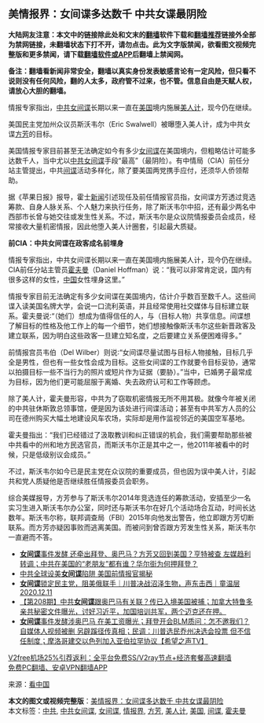  <h2>美情报界：女间谍多达数千 中共女谍最阴险</h2> <p class="notice"><b>大陆网友注意：本文中的链接除此处和文末的<a href="https://github.com/bannedbook/fanqiang" >翻墙</a>软件下载和<a href="https://github.com/killgcd/justmysocks/blob/master/README.md">翻墙推荐</a>链接外全部为禁网链接，未翻墙状态下打不开，请勿点击。此为文字版禁闻，欲看图文视频完整版和更多禁闻，请下载<a href="https://github.com/bannedbook/fanqiang">翻墙软件或APP</a>后翻墙上禁闻网。</p><p>备注：翻墙看新闻非常安全，翻墙以真实身份发表敏感言论有一定风险，但只看不说则没有任何风险，翻的人太多，政府管不过来，也不管。信息自由是天赋人权，请放心大胆的翻墙。</b></p>  <div class="entry"> <p id="conimg">情报专家指出，<a href="https://www.bannedbook.org/bnews/tag/%e4%b8%ad%e5%85%b1/" class="st_tag internal_tag" rel="tag" title="标签 中共 下的日志">中共</a><a href="https://www.bannedbook.org/bnews/tag/%E5%A5%B3%E9%97%B4%E8%B0%8D/" class="st_tag internal_tag" rel="tag" title="标签 女间谍 下的日志">女间谍</a>长期以来一直在<a href="https://www.bannedbook.org/bnews/tag/%e7%be%8e%e5%9b%bd/" class="st_tag internal_tag" rel="tag" title="标签 美国 下的日志">美国</a>境内施展<a href="https://www.bannedbook.org/bnews/tag/%e7%be%8e%e4%ba%ba%e8%ae%a1/" class="st_tag internal_tag" rel="tag" title="标签 美人计 下的日志">美人计</a>，现今仍在继续。</p> <p>美国民主党加州众议员斯沃韦尔（Eric Swalwell）被曝堕入美人计，成为中共女谍<a href="https://www.bannedbook.org/bnews/tag/%e6%96%b9%e8%8a%b3/" class="st_tag internal_tag" rel="tag" title="标签 方芳 下的日志">方芳</a>的目标。</p> <p>美国情报专家目前甚至无法确定如今有多少<span class='wp_keywordlink'><a href="https://www.bannedbook.org/forum2/topic3076.html" title="《传奇女谍-邓文迪传》" target="_blank">女间谍</a></span>在美国境内，但粗略估计可能多达数千人，当中尤以<a href="https://www.bannedbook.org/bnews/tag/%E4%B8%AD%E5%85%B1%E5%A5%B3%E9%97%B4%E8%B0%8D/" class="st_tag internal_tag" rel="tag" title="标签 中共女间谍 下的日志">中共女间谍</a>手段“最高”（最阴险）。有中情局（CIA）前任分站主管提出，中共<a href="https://www.bannedbook.org/bnews/tag/%e9%97%b4%e8%b0%8d/" class="st_tag internal_tag" rel="tag" title="标签 间谍 下的日志">间谍</a>活动多样化，除了要美国两党携手应付，还须华人侨领帮助。</p>  <p>据《苹果日报》报导，霍士<span class='wp_keywordlink_affiliate'><a href="https://www.bannedbook.org/" title="新闻">新闻</a></span>引述现任及前任情报官员指，女间谍方芳透过竞选筹款、自身人脉关系、个人魅力来执行任务，除了斯沃韦尔中招，还有最少两名中西部市长曾与她交往或发生性关系。不过，斯沃韦尔是众议院情报委员会成员，经常接收大量机密情报，因此他堕入美人计圈套，引起最大质疑。</p> <p><strong>前CIA：中共女间谍在政客成名前埋身</strong></p> <p>情报专家指出，中共女间谍长期以来一直在美国境内施展美人计，现今仍在继续。CIA前任分站主管员<a href="https://www.bannedbook.org/bnews/tag/%E9%9C%8D%E5%A4%AB%E6%9B%BC/" class="st_tag internal_tag" rel="tag" title="标签 霍夫曼 下的日志">霍夫曼</a>（Daniel Hoffman）说：“我可以非常肯定说，国内有很多这样的女性，<span class='wp_keywordlink_affiliate'><a href="https://www.bannedbook.org/" title="中国" target="_blank">中国</a></span>女性埋身这里。”</p>  <p>情报专家目前无法确定有多少女间谍在美国境内，估计介乎数百至数千人。这些间谍入读美国名牌大学，会说一口流利英语，并且经常使用社交媒体与目标建立联系。霍夫曼说∶“（她们）想成为值得信任的人，与（目标人物）共享信息。间谍想了解目标的性格及他工作上的每一个细节，她们想接触像斯沃韦尔这些新晋政客及建立联系，因为明白这些政客一旦建立知名度，之后要建立关系便困难得多。”</p> <p>前情报宫员韦伯（Del Wilber）则说∶“女间谍尽量试图与目标人物接触，目标几乎全是男性，但也有一些女性会成为目标。这些女间谍的工作就要令目标妥协，通常以拍摄目标一些不当行为的照片或短片作为证据（要胁）。”当中，已婚男子最常成为目标，因为他们更可能屈服于离婚、失去政府认可和工作等顾虑。</p> <p>除了美人计，霍夫曼形容，中共为了窃取机密情报无所不用其极。就像今年被关闭的中共驻休斯敦总领事馆，便是因为该处进行间谍活动；甚至有中共军方人员的公司在德州购买大幅土地建设风车农场，实际却是用作监视邻近的美国空军基地。</p>  <p>霍夫曼指出：“我们已经错过了汲取教训和纠正错误的机会，我们需要帮助那些被中共看中的州和地方民选官员，而斯沃韦尔正是其中之一，他2011年被看中的时候，只是低级别议会成员。”</p> <p>不过，斯沃韦尔如今已是民主党在众议院的重要成员，但也因为误中美人计，引起共和党人质疑他是否继续胜任情报委员会职务。</p> <p>综合美媒报导，方芳参与了斯沃韦尔2014年竞选连任的筹款活动，安插至少一名实习生进入斯沃韦尔办公室，同时还与斯沃韦尔在好几个活动场合互动，时间长达数年。斯沃韦尔称，联邦调查局（FBI）2015年向他发出警告，他立即跟方芳切断联系。而方芳亦疑因事败而逃离美国。而被问到曾否跟方芳发生性关系，斯沃韦尔一直避而不答。</p>  <ul class='op-related-articles' title='相关阅读'> <li><a href='https://www.bannedbook.org/bnews/bannedvideo/20201211/1445910.html' target='_blank'><b>女间谍</b>事件发酵 还牵出拜登、奥巴马？方芳又回到美国？亨特被查 左媒趋利转调；中共在美国的“老朋友”都有谁？华尔街为何押拜登？</a></li> <li><a href='https://www.bannedbook.org/bnews/cbnews/20201211/1445869.html' target='_blank'>中共全球设美<b>女间谍</b>陷阱 美国前情报官揭秘</a></li> <li><a href='https://www.bannedbook.org/bnews/taiwannews/20201211/1445815.html' target='_blank'><b>女间谍</b>锁定民主党，阻美俄联手｜川普决战沼泽生物，声东击西｜童温层2020.12.11</a></li> <li><a href='https://www.bannedbook.org/bnews/cbnews/20201211/1445804.html' target='_blank'>【第208期】中共<b>女间谍</b>跟奥巴马有关联？传已入境美国被捕；加拿大特鲁多亲共秘密文件曝光，讨好习近平，加国培训共军，两个迈克还在押。</a></li> <li><a href='https://www.bannedbook.org/bnews/cbnews/20201211/1445606.html' target='_blank'><b>女间谍</b>事件发酵涉奥巴马 在美工资曝光；拜登开会BLM质问：怎不邀我们？自媒体人视频被删 另辟蹊径传真相；民调：川普选民乔州决选会投票 但不信任制度；摩洛哥建交以色列加入亚伯拉罕协议【希望之声TV】</a></li> </ul> <p class="texttj"> <a href="https://github.com/bannedbook/fanqiang/wiki/V2ray%E6%9C%BA%E5%9C%BA" target="_blank">V2free机场25%引荐返利：全平台免费SS/V2ray节点+经济套餐高速翻墙</a><br/> <a href="https://github.com/bannedbook/fanqiang/wiki/%E7%A6%81%E9%97%BB%E7%BD%91%E5%AE%89%E5%8D%93%E7%BF%BB%E5%A2%99%E6%96%B0%E9%97%BBAPP" target="_blank">免费PC翻墙、安卓VPN翻墙APP</a></p><p> 来源：<span class='wp_keywordlink_affiliate'><a href="https://www.secretchina.com/" title="看中国" target="_blank">看中国</a></span> </p><a name='sharetosocial'></a>       <div><b>本文的图文或视频完整版</b>：<a href='https://www.bannedbook.org/bnews/cbnews/20201213/1446896.html'>美情报界：女间谍多达数千 中共女谍最阴险</a></div>  </div><!--END ENTRY--> <div class="postfooter"> <div>本文标签：<a href="https://www.bannedbook.org/bnews/tag/%e4%b8%ad%e5%85%b1/" rel="tag">中共</a>, <a href="https://www.bannedbook.org/bnews/tag/%E4%B8%AD%E5%85%B1%E5%A5%B3%E9%97%B4%E8%B0%8D/" rel="tag">中共女间谍</a>, <a href="https://www.bannedbook.org/bnews/tag/%E5%A5%B3%E9%97%B4%E8%B0%8D/" rel="tag">女间谍</a>, <a href="https://www.bannedbook.org/bnews/tag/%E6%83%85%E6%8A%A5%E7%95%8C/" rel="tag">情报界</a>, <a href="https://www.bannedbook.org/bnews/tag/%e6%96%b9%e8%8a%b3/" rel="tag">方芳</a>, <a href="https://www.bannedbook.org/bnews/tag/%e7%be%8e%e4%ba%ba%e8%ae%a1/" rel="tag">美人计</a>, <a href="https://www.bannedbook.org/bnews/tag/%e7%be%8e%e5%9b%bd/" rel="tag">美国</a>, <a href="https://www.bannedbook.org/bnews/tag/%e9%97%b4%e8%b0%8d/" rel="tag">间谍</a>, <a href="https://www.bannedbook.org/bnews/tag/%E9%9C%8D%E5%A4%AB%E6%9B%BC/" rel="tag">霍夫曼</a></div>  </div><!--END POSTFOOTER--> 